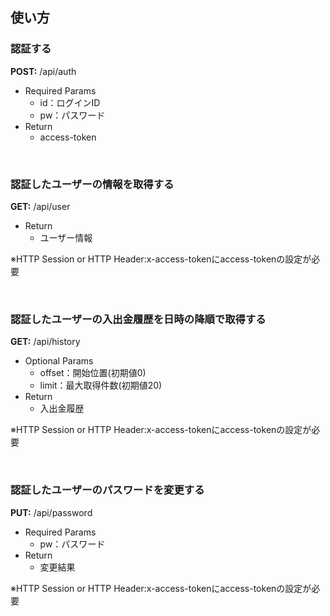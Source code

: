 ## 使い方

### 認証する
**POST:** /api/auth
- Required Params
  - id：ログインID
  - pw：パスワード
- Return
  - access-token

<br>

### 認証したユーザーの情報を取得する
**GET:** /api/user
- Return
  - ユーザー情報

※HTTP Session or HTTP Header:x-access-tokenにaccess-tokenの設定が必要

<br>

### 認証したユーザーの入出金履歴を日時の降順で取得する
**GET:** /api/history
- Optional Params
  - offset：開始位置(初期値0)
  - limit：最大取得件数(初期値20)
- Return
  - 入出金履歴

※HTTP Session or HTTP Header:x-access-tokenにaccess-tokenの設定が必要

<br>

### 認証したユーザーのパスワードを変更する
**PUT:** /api/password
- Required Params
  - pw：パスワード
- Return
  - 変更結果

※HTTP Session or HTTP Header:x-access-tokenにaccess-tokenの設定が必要
